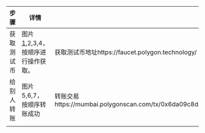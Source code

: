 | 步骤       | 详情                                         | 备注                                                         |
| ---------- | -------------------------------------------- | ------------------------------------------------------------ |
| 获取测试币 | 图片[1](./1.png),2,3,4，按顺序进行操作获取。 | 获取测试币地址https://faucet.polygon.technology/             |
| 给别人转账 | 图片5,6,7，按顺序转账成功                    | 转账交易https://mumbai.polygonscan.com/tx/0x6da09c8dc6707901a5d1f2cae9b84b08efd2db53b2981c1e1a895f50d7309fd1 |
|            |                                              |                                                              |

